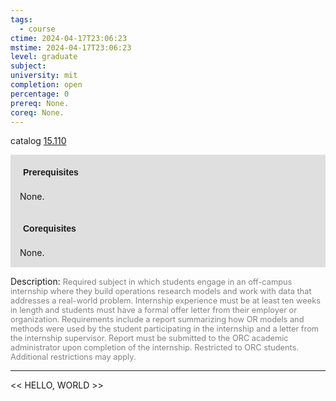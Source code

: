 ```yaml
---
tags:
  - course
ctime: 2024-04-17T23:06:23
mstime: 2024-04-17T23:06:23
level: graduate
subject: 
university: mit
completion: open
percentage: 0
prereq: None.
coreq: None.
---
```


catalog [15.110](http://student.mit.edu/catalog/m15a.html#15.110)

<span style="display: block; padding: 15px; background-color: rgb(100, 100, 100, 0.2);"><font id="m_prereq1036_0" style="display: block; font-family: Arial, sans-serif; font-weight: bold; padding: 5px">Prerequisites</font><br><span id="prereq1036_0">None.</span></span>
<span style="display: block; padding: 15px; background-color: rgb(100, 100, 100, 0.2);"><font id="m_coreq1036_0" style="display: block; font-family: Arial, sans-serif; font-weight: bold; padding: 5px">Corequisites</font><br><span id="coreq1036_0">None.</span></span>

<font style="">Description:</font>
<font style="color: grey; font-size: 0.8rem;">Required subject in which students engage in an off-campus internship where they build operations research models and work with data that addresses a real-world problem. Internship experience must be at least ten weeks in length and students must have a formal offer letter from their employer or organization. Requirements include a report summarizing how OR models and methods were used by the student participating in the internship and a letter from the internship supervisor. Report must be submitted to the ORC academic administrator upon completion of the internship. Restricted to ORC students. Additional restrictions may apply.</font>



---

<< HELLO, WORLD >>
